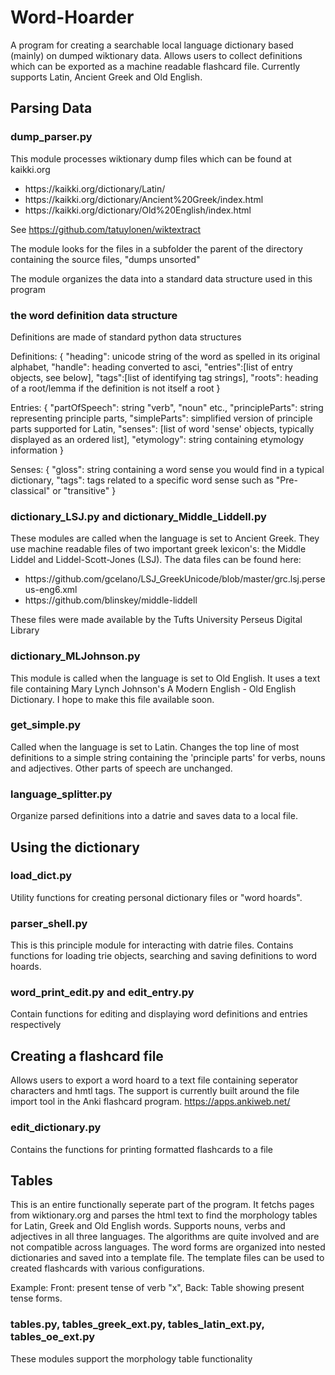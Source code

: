 # Word-Hoarder
A program for creating a searchable local language dictionary based (mainly) on dumped wiktionary data. Allows users to collect definitions which can be exported as a machine readable flashcard file. Currently supports Latin, Ancient Greek and Old English.

## Parsing Data
### dump_parser.py
This module processes wiktionary dump files which can be found at kaikki.org

<ul><li>https://kaikki.org/dictionary/Latin/</li>
<li>https://kaikki.org/dictionary/Ancient%20Greek/index.html</li>
<li>https://kaikki.org/dictionary/Old%20English/index.html</li></ul>

See https://github.com/tatuylonen/wiktextract

The module looks for the files in a subfolder the parent of the directory containing the source files, "dumps unsorted"

The module organizes the data into a standard data structure used in this program

### the word definition data structure
Definitions are made of standard python data structures
<p>Definitions:
{
"heading": unicode string of the word as spelled in its original alphabet,
"handle": heading converted to asci,
"entries":[list of entry objects, see below],
"tags":[list of identifying tag strings],
"roots": heading of a root/lemma if the definition is not itself a root
}</p>
<p>Entries:
{
"partOfSpeech": string "verb", "noun" etc.,
"principleParts": string representing principle parts,
"simpleParts": simplified version of principle parts supported for Latin,
"senses": [list of word 'sense' objects, typically displayed as an ordered list],
"etymology": string containing etymology information
}</p>
<p>Senses:
{
"gloss": string containing a word sense you would find in a typical dictionary,
"tags": tags related to a specific word sense such as "Pre-classical" or "transitive"
}</p>

### dictionary_LSJ.py and dictionary_Middle_Liddell.py
These modules are called when the language is set to Ancient Greek. They use machine readable files of two important greek lexicon's: the Middle Liddel and Liddel-Scott-Jones (LSJ). 
The data files can be found here:
<ul><li>https://github.com/gcelano/LSJ_GreekUnicode/blob/master/grc.lsj.perseus-eng6.xml</li>
<li>https://github.com/blinskey/middle-liddell</li></ul>

These files were made available by the Tufts University Perseus Digital Library

### dictionary_MLJohnson.py
This module is called when the language is set to Old English. It uses a text file containing Mary Lynch Johnson's A Modern English - Old English Dictionary.
I hope to make this file available soon.

### get_simple.py
Called when the language is set to Latin. Changes the top line of most definitions to a simple string containing the 'principle parts' for verbs, nouns and adjectives. Other parts of speech are unchanged.

### language_splitter.py
Organize parsed definitions into a datrie and saves data to a local file.

## Using the dictionary
### load_dict.py
Utility functions for creating personal dictionary files or "word hoards". 
### parser_shell.py
This is this principle module for interacting with datrie files. Contains functions for loading trie objects, searching and saving definitions to word hoards.
### word_print_edit.py and edit_entry.py
Contain functions for editing and displaying word definitions and entries respectively

## Creating a flashcard file
Allows users to export a word hoard to a text file containing seperator characters and hmtl tags. The support is currently built around the file import tool in the Anki flashcard program. 
https://apps.ankiweb.net/

### edit_dictionary.py
Contains the functions for printing formatted flashcards to a file

## Tables
This is an entire functionally seperate part of the program. It fetchs pages from wiktionary.org and parses the html text to find the morphology tables for Latin, Greek and Old English words. Supports nouns, verbs and adjectives in all three languages. The algorithms are quite involved and are not compatible across languages. The word forms are organized into nested dictionaries and saved into a template file. The template files can be used to created flashcards with various configurations. 

Example: Front: present tense of verb "x", Back: Table showing present tense forms.

### tables.py, tables_greek_ext.py, tables_latin_ext.py, tables_oe_ext.py
These modules support the morphology table functionality

